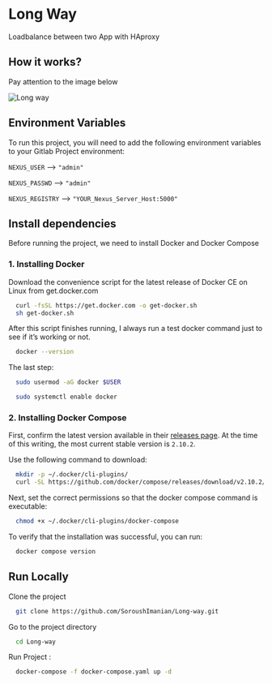 
# Long Way

Loadbalance between two App with HAproxy


## How it works?

Pay attention to the image below


![Long way](https://github.com/SoroushImanian/Long-way/raw/main/pic/Long-way-Soroush-imanian-pic-1.png)

## Environment Variables

To run this project, you will need to add the following environment variables to your Gitlab Project environment:


`NEXUS_USER` --> `"admin"`

`NEXUS_PASSWD` --> `"admin"`

`NEXUS_REGISTRY` --> `"YOUR_Nexus_Server_Host:5000"`

## Install dependencies

Before running the project, we need to install Docker and Docker Compose

###   1. Installing Docker

Download the convenience script for the latest release of Docker CE on Linux from get.docker.com

```bash
  curl -fsSL https://get.docker.com -o get-docker.sh
  sh get-docker.sh
```

After this script finishes running, I always run a test docker command just to see if it’s working or not.

```bash
  docker --version
```

The last step:

```bash
  sudo usermod -aG docker $USER
```

```bash
  sudo systemctl enable docker
```

###   2. Installing Docker Compose

First, confirm the latest version available in their [releases page](https://github.com/docker/compose/releases). At the time of this writing, the most current stable version is `2.10.2`.

Use the following command to download:

```bash
  mkdir -p ~/.docker/cli-plugins/
  curl -SL https://github.com/docker/compose/releases/download/v2.10.2/docker-compose-linux-x86_64 -o ~/.docker/cli-plugins/docker-compose
```

Next, set the correct permissions so that the docker compose command is executable:

```bash
  chmod +x ~/.docker/cli-plugins/docker-compose
```

To verify that the installation was successful, you can run:

```bash
  docker compose version
```
## Run Locally

Clone the project

```bash
  git clone https://github.com/SoroushImanian/Long-way.git
```

Go to the project directory

```bash
  cd Long-way
```

Run Project :

```bash
  docker-compose -f docker-compose.yaml up -d
```
